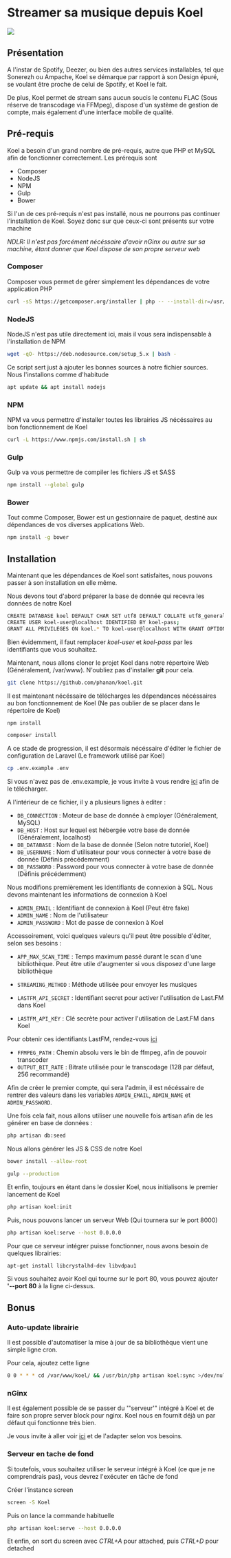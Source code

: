 # Streamer sa musique depuis Koel

![](https://user-images.githubusercontent.com/8056274/115028055-bc02a280-9ec4-11eb-991c-69cd2a45b69c.png)

## Présentation

A l'instar de Spotify, Deezer, ou bien des autres services
installables, tel que Sonerezh ou Ampache, Koel se démarque par rapport
à son Design épuré, se voulant être proche de celui de Spotify, et Koel
le fait.

De plus, Koel permet de stream sans aucun soucis le contenu FLAC (Sous
réserve de transcodage via FFMpeg), dispose d'un système de gestion de
compte, mais également d'une interface mobile de qualité.

## Pré-requis

Koel a besoin d'un grand nombre de pré-requis, autre que PHP et MySQL
afin de fonctionner correctement. Les prérequis sont

  * Composer
  * NodeJS
  * NPM
  * Gulp
  * Bower

Si l'un de ces pré-requis n'est pas installé, nous ne pourrons pas
continuer l'installation de Koel. Soyez donc sur que ceux-ci sont
présents sur votre machine

*NDLR: Il n'est pas forcément nécéssaire d'avoir nGinx ou autre sur sa
machine, étant donner que Koel dispose de son propre serveur web*

### Composer

Composer vous permet de gérer simplement les dépendances de votre
application PHP

```bash
curl -sS https://getcomposer.org/installer | php -- --install-dir=/usr/bin --filename=composer
```

### NodeJS

NodeJS n'est pas utile directement ici, mais il vous sera indispensable
à l'installation de NPM

```bash
wget -qO- https://deb.nodesource.com/setup_5.x | bash -
```

Ce script sert just à ajouter les bonnes sources à notre fichier
sources. Nous l'installons comme d'habitude

```bash
apt update && apt install nodejs
```

### NPM

NPM va vous permettre d'installer toutes les librairies JS nécéssaires
au bon fonctionnement de Koel

```bash
curl -L https://www.npmjs.com/install.sh | sh
```

### Gulp

Gulp va vous permettre de compiler les fichiers JS et SASS

```bash
npm install --global gulp
```

### Bower

Tout comme Composer, Bower est un gestionnaire de paquet, destiné aux
dépendances de vos diverses applications Web.

```bash
npm install -g bower
```

## Installation

Maintenant que les dépendances de Koel sont satisfaites, nous pouvons
passer à son installation en elle même.

Nous devons tout d'abord préparer la base de donnée qui recevra les
données de notre Koel

```bash
CREATE DATABASE koel DEFAULT CHAR SET utf8 DEFAULT COLLATE utf8_general_ci;
CREATE USER koel-user@localhost IDENTIFIED BY koel-pass;
GRANT ALL PRIVILEGES ON koel.* TO koel-user@localhost WITH GRANT OPTION;
```

Bien évidemment, il faut remplacer *koel-user* et *koel-pass* par les
identifiants que vous souhaitez.

Maintenant, nous allons cloner le projet Koel dans notre répertoire Web
(Généralement, /var/www). N'oubliez pas d'installer **git** pour cela.

```bash
git clone https://github.com/phanan/koel.git
```

Il est maintenant nécéssaire de télécharges les dépendances nécéssaires
au bon fonctionnement de Koel (Ne pas oublier de se placer dans le
répertoire de Koel)

```bash
npm install
```

```bash
composer install
```

A ce stade de progression, il est désormais nécéssaire d'éditer le
fichier de configuration de Laravel (Le framework utilisé par Koel)

```bash
cp .env.example .env
```

Si vous n'avez pas de .env.example, je vous invite à vous rendre
[ici](https://github.com/phanan/koel/blob/master/.env.example) afin de
le télécharger.

A l'intérieur de ce fichier, il y a plusieurs lignes à editer :

  * `DB_CONNECTION` : Moteur de base de donnée à employer
    (Généralement, MySQL)
  * `DB_HOST` : Host sur lequel est hébergée votre base de donnée
    (Généralement, localhost)
  * `DB_DATABASE` : Nom de la base de donnée (Selon notre tutoriel,
    Koel)
  * `DB_USERNAME` : Nom d'utilisateur pour vous connecter à votre
    base de donnée (Définis précédemment)
  * `DB_PASSWORD` : Password pour vous connecter à votre base de
    donnée (Définis précédemment)

Nous modifions premièrement les identifiants de connexion à SQL. Nous
devons maintenant les informations de connexion à Koel

  * `ADMIN_EMAIL` : Identifiant de connexion à Koel (Peut être fake)
  * `ADMIN_NAME` : Nom de l'utilisateur
  * `ADMIN_PASSWORD` : Mot de passe de connexion à Koel

Accessoirement, voici quelques valeurs qu'il peut être possible
d'éditer, selon ses besoins :

  * `APP_MAX_SCAN_TIME` : Temps maximum passé durant le scan d'une
    bibliothèque. Peut être utile d'augmenter si vous disposez d'une
    large bibliothèque
  * `STREAMING_METHOD` : Méthode utilisée pour envoyer les musiques

  * `LASTFM_API_SECRET` : Identifiant secret pour activer
    l'utilisation de Last.FM dans Koel
  * `LASTFM_API_KEY` : Clé secrète pour activer l'utilisation de
    Last.FM dans Koel

Pour obtenir ces identifiants LastFM, rendez-vous
[ici](http://www.last.fm/api/account/create)

  * `FFMPEG_PATH` : Chemin absolu vers le bin de ffmpeg, afin de
    pouvoir transcoder
  * `OUTPUT_BIT_RATE` : Bitrate utilisée pour le transcodage (128 par
    défaut, 256 recommandé)

Afin de créer le premier compte, qui sera l'admin, il est nécéssaire de
rentrer des valeurs dans les variables `ADMIN_EMAIL`, `ADMIN_NAME`
et `ADMIN_PASSWORD`.

Une fois cela fait, nous allons utiliser une nouvelle fois artisan afin
de les générer en base de données :

```bash
php artisan db:seed
```

Nous allons générer les JS & CSS de notre Koel

```bash
bower install --allow-root
```

```bash
gulp --production
```

Et enfin, toujours en étant dans le dossier Koel, nous initialisons le
premier lancement de Koel

```bash
php artisan koel:init
```

Puis, nous pouvons lancer un serveur Web (Qui tournera sur le port 8000)

```bash
php artisan koel:serve --host 0.0.0.0
```

Pour que ce serveur intégrer puisse fonctionner, nous avons besoin de
quelques librairies:

```bash
apt-get install libcrystalhd-dev libvdpau1
```

Si vous souhaitez avoir Koel qui tourne sur le port 80, vous pouvez
ajouter **'--port 80** à la ligne ci-dessus.

## Bonus

### Auto-update librairie

Il est possible d'automatiser la mise à jour de sa bibliothèque vient
une simple ligne cron.

Pour cela, ajoutez cette ligne

```bash
0 0 * * * cd /var/www/koel/ && /usr/bin/php artisan koel:sync >/dev/null 2>&1
```

### nGinx

Il est également possible de se passer du '"serveur'" intégré à Koel et
de faire son propre server block pour nginx. Koel nous en fournit déjà
un par défaut qui fonctionne très bien.

Je vous invite à aller voir
[ici](https://github.com/phanan/koel/blob/2.0/nginx.conf.example) et de
l'adapter selon vos besoins.

### Serveur en tache de fond

Si toutefois, vous souhaitez utiliser le serveur intégré à Koel (ce que
je ne comprendrais pas), vous devrez l'exécuter en tâche de fond

Créer l'instance screen

```bash
screen -S Koel
```

Puis on lance la commande habituelle

```bash
php artisan koel:serve --host 0.0.0.0
```

Et enfin, on sort du screen avec *CTRL+A* pour attached, puis *CTRL+D*
pour detached
